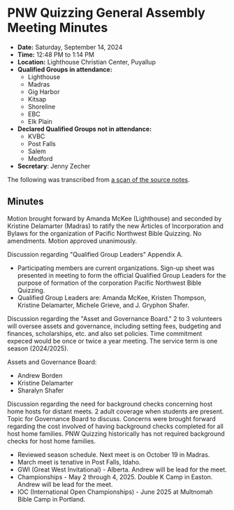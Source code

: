 # PNW Quizzing General Assembly Meeting Minutes

- **Date:** Saturday, September 14, 2024
- **Time:** 12:48 PM to 1:14 PM
- **Location:** Lighthouse Christian Center, Puyallup
- **Qualified Groups in attendance:**
    - Lighthouse
    - Madras
    - Gig Harbor
    - Kitsap
    - Shoreline
    - EBC
    - Elk Plain
- **Declared Qualified Groups not in attendance:**
    - KVBC
    - Post Falls
    - Salem
    - Medford
- **Secretary**: Jenny Zecher

The following was transcribed from [a scan of the source notes](/downloads/2024-09-19_ga_meeting_minutes.pdf).

## Minutes

Motion brought forward by Amanda McKee (Lighthouse) and seconded by Kristine Delamarter (Madras) to ratify the new Articles of Incorporation and Bylaws for the organization of Pacific Northwest Bible Quizzing. No amendments. Motion approved unanimously.

Discussion regarding "Qualified Group Leaders" Appendix A.

- Participating members are current organizations. Sign-up sheet was presented in meeting to form the official Qualified Group Leaders for the purpose of formation of the corporation Pacific Northwest Bible Quizzing.
- Qualified Group Leaders are: Amanda McKee, Kristen Thompson, Kristine Delamarter, Michele Grieve, and J. Gryphon Shafer.

Discussion regarding the "Asset and Governance Board." 2 to 3 volunteers will oversee assets and governance, including setting fees, budgeting and finances, scholarships, etc. and also set policies. Time commitment expeced would be once or twice a year meeting. The service term is one season (2024/2025).

Assets and Governance Board:

- Andrew Borden
- Kristine Delamarter
- Sharalyn Shafer

Discussion regarding the need for background checks concerning host home hosts for distant meets. 2 adult coverage when students are present. Topic for Governance Board to discuss. Concerns were brought forward regarding the cost involved of having background checks completed for all host home families. PNW Quizzing historically has not required background checks for host home families.

- Reviewed season schedule. Next meet is on October 19 in Madras.
- March meet is tenative in Post Falls, Idaho.
- GWI (Great West Invitational) - Alberta. Andrew will be lead for the meet.
- Championships - May 2 through 4, 2025. Double K Camp in Easton. Andrew will be lead for the meet.
- IOC (International Open Championships) - June 2025 at Multnomah Bible Camp in Portland.
